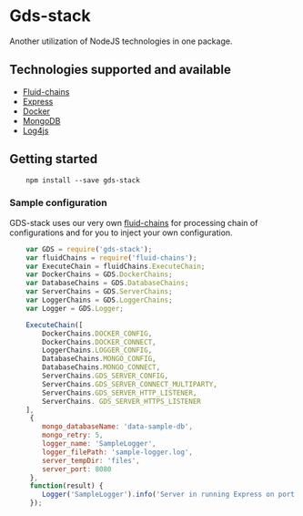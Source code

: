 
# Gds-stack

Another utilization of NodeJS technologies in one package.
## Technologies supported and available
- [Fluid-chains](https://rickzx98.github.io/fluid-chains/)
- [Express](http://expressjs.com/)
- [Docker](https://www.docker.com/)
- [MongoDB](https://www.mongodb.com/)
- [Log4js](https://www.npmjs.com/package/log4js)

## Getting started

```
    npm install --save gds-stack
```

### Sample configuration

GDS-stack uses our very own [fluid-chains](https://rickzx98.github.io/fluid-chains/) for processing chain of configurations and for you to inject your own configuration.


```javascript
    var GDS = require('gds-stack');
    var fluidChains = require('fluid-chains');
    var ExecuteChain = fluidChains.ExecuteChain;
    var DockerChains = GDS.DockerChains;
    var DatabaseChains = GDS.DatabaseChains;
    var ServerChains = GDS.ServerChains;
    var LoggerChains = GDS.LoggerChains;
    var Logger = GDS.Logger;

    ExecuteChain([
        DockerChains.DOCKER_CONFIG,
        DockerChains.DOCKER_CONNECT,
        LoggerChains.LOGGER_CONFIG,
        DatabaseChains.MONGO_CONFIG,
        DatabaseChains.MONGO_CONNECT,
        ServerChains.GDS_SERVER_CONFIG,
        ServerChains.GDS_SERVER_CONNECT_MULTIPARTY,
        ServerChains.GDS_SERVER_HTTP_LISTENER,
        ServerChains. GDS_SERVER_HTTPS_LISTENER
    ],
     {
        mongo_databaseName: 'data-sample-db',
        mongo_retry: 5,
        logger_name: 'SampleLogger',
        logger_filePath: 'sample-logger.log',
        server_tempDir: 'files',
        server_port: 8080
     },
     function(result) {
        Logger('SampleLogger').info('Server in running Express on port 8080');
     });  


```
